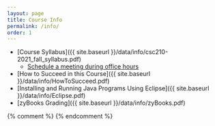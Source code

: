 ```yaml
---
layout: page
title: Course Info 
permalink: /info/
order: 1
---
```


* [Course Syllabus]({{ site.baseurl }}/data/info/csc210-2021_fall_syllabus.pdf) 
    * [Schedule a meeting during office hours](https://outlook.office365.com/owa/calendar/DrGarrettDancik@myeasternct.onmicrosoft.com/bookings/)
* [How to Succeed in this Course]({{ site.baseurl }}/data/info/HowToSucceed.pdf)
* [Installing and Running Java Programs Using Eclipse]({{ site.baseurl }}/data/info/Eclipse.pdf)
* [zyBooks Grading]({{ site.baseurl }}/data/info/zyBooks.pdf)

{% comment %}
{% endcomment %}
